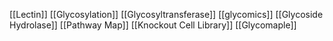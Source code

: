 [[Lectin]]
[[Glycosylation]]
[[Glycosyltransferase]]
[[glycomics]]
[[Glycoside Hydrolase]]
[[Pathway Map]]
[[Knockout Cell Library]]
[[Glycomaple]]
